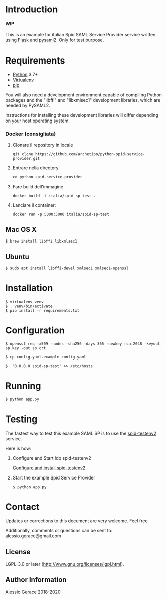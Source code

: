 # Introduction

#### WIP

This is an example for italian Spid SAML Service Provider service written using [Flask](http://flask.pocoo.org/)
and [pysaml2](https://github.com/rohe/pysaml2). Only for test purpose.

# Requirements

- [Python](https://www.python.org/) 3.7+
- [Virtualenv](https://virtualenv.pypa.io/en/latest/)
- [pip](https://pip.pypa.io/en/stable/)

You will also need a development environment capable of compiling Python packages and the "libffi" and "libxmlsec1"
development libraries, which are needed by PySAML2.

Instructions for installing these development libraries will differ depending on your host operating system.

### Docker (consigliata)

1. Clonare il repository in locale

   ```shell
   git clone https://github.com/archetipo/python-spid-service-provider.git
   ```

1. Entrare nella directory

   ```shell
   cd python-spid-service-provider
   ```

1. Fare build dell'immagine

   ```shell
   docker build -t italia/spid-sp-test .
   ```

1. Lanciare il container:

   ```shell
   docker run -p 5000:5000 italia/spid-sp-test
   ```

## Mac OS X

```shell
$ brew install libffi libxmlsec1
```

## Ubuntu

```shell
$ sudo apt install libffi-devel xmlsec1 xmlsec1-openssl
```

# Installation

```shell
$ virtualenv venv
$ . venv/bin/activate
$ pip install -r requirements.txt 
```

# Configuration

 ```shell
$ openssl req -x509 -nodes -sha256 -days 365 -newkey rsa:2048 -keyout sp.key -out sp.crt
 ``` 

 ```shell
$ cp config.yaml.example config.yaml
 ```

  ```shell
$  '0.0.0.0 spid-sp-test' >> /etc/hosts
 ```

# Running

 ```shell
$ python app.py 
 ```

# Testing

The fastest way to test this example SAML SP is to use the [spid-testenv2](https://github.com/italia/spid-testenv2)
service.

Here is how:

1. Configure and Start Idp spid-testenv2

   [Configure and install spid-testenv2](https://github.com/italia/spid-testenv2#installazione)

2. Start the example Spid Service Provider

   ```shell
   $ python app.py
   ```

# Contact

Updates or corrections to this document are very welcome. Feel free

Additionally, comments or questions can be sent to:
&#97;&#108;&#101;&#115;&#115;&#105;&#111;&#46;&#103;&#101;&#114;&#97;&#99;&#101;&#64;&#103;&#109;&#97;&#105;&#108;&#46;&#99;&#111;&#109;

License
-------

LGPL-3.0 or later (http://www.gnu.org/licenses/lgpl.html).

Author Information
------------------

Alessio Gerace 2018-2020